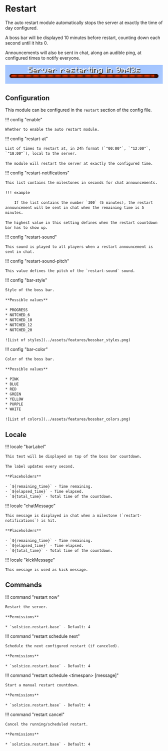 # Restart

The auto restart module automatically stops the server at exactly the time of day configured.

A boss bar will be displayed 10 minutes before restart, counting down each second until it hits 0.

Announcements will also be sent in chat, along an audible ping, at configured times to notify everyone.

![Restart](../assets/features/restart.webp)

## Configuration

This module can be configured in the `restart` section of the config file.

!!! config "enable"

    Whether to enable the auto restart module.

!!! config "restart-at"

    List of times to restart at, in 24h format (`"00:00"`, `"12:00"`, `"18:00"`), local to the server.

    The module will restart the server at exactly the configured time.

!!! config "restart-notifications"

    This list contains the milestones in seconds for chat announcements.

    !!! example

        If the list contains the number `300` (5 minutes), the restart announcement will be sent in chat when the remaining time is 5 minutes.

    The highest value in this setting defines when the restart countdown bar has to show up.

!!! config "restart-sound"

    This sound is played to all players when a restart announcement is sent in chat.

!!! config "restart-sound-pitch"

    This value defines the pitch of the `restart-sound` sound.

!!! config "bar-style"

    Style of the boss bar.

    **Possible values**

    * PROGRESS
    * NOTCHED_6
    * NOTCHED_10
    * NOTCHED_12
    * NOTCHED_20

    ![List of styles](../assets/features/bossbar_styles.png)

!!! config "bar-color"

    Color of the boss bar.

    **Possible values**

    * PINK
    * BLUE
    * RED
    * GREEN
    * YELLOW
    * PURPLE
    * WHITE

    ![List of colors](../assets/features/bossbar_colors.png)

## Locale

!!! locale "barLabel"

    This text will be displayed on top of the boss bar countdown.

    The label updates every second.

    **Placeholders**

    - `${remaining_time}` - Time remaining.
    - `${elapsed_time}` - Time elapsed.
    - `${total_time}` - Total time of the countdown.

!!! locale "chatMessage"

    This message is displayed in chat when a milestone (`restart-notifications`) is hit.

    **Placeholders**

    - `${remaining_time}` - Time remaining.
    - `${elapsed_time}` - Time elapsed.
    - `${total_time}` - Total time of the countdown.

!!! locale "kickMessage"

    This message is used as kick message.

## Commands

!!! command "restart now"

    Restart the server.

    **Permissions**

    * `solstice.restart.base` - Default: 4

!!! command "restart schedule next"

    Schedule the next configured restart (if canceled).

    **Permissions**

    * `solstice.restart.base` - Default: 4

!!! command "restart schedule &lt;timespan&gt; [message]"

    Start a manual restart countdown.

    **Permissions**

    * `solstice.restart.base` - Default: 4

!!! command "restart cancel"

    Cancel the running/scheduled restart.

    **Permissions**

    * `solstice.restart.base` - Default: 4